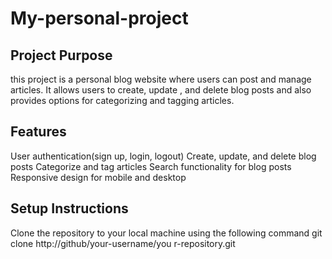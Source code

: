 # My-personal-project
## Project Purpose
this project is a personal blog website where users can post and manage articles. It allows users to create, update , and delete blog posts and also provides options for categorizing and tagging articles.

## Features
User authentication(sign up, login, logout)
Create, update, and delete blog posts
Categorize and tag articles
Search functionality for blog posts
Responsive design for mobile and desktop

## Setup Instructions
Clone the repository to your local machine using the following command 
git clone 
http://github/your-username/you r-repository.git

